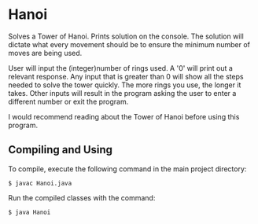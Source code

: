 # Hanoi
Solves a Tower of Hanoi. Prints solution on the console. The solution will dictate what every movement should be to ensure the minimum number of moves are being used.

User will input the (integer)number of rings used. A '0' will print out a relevant response. Any input that is greater than 0 will show all the steps needed to solve the tower quickly. The more rings you use, the longer it takes. Other inputs will result in the program asking the user to enter a different number or exit the program.

I would recommend reading about the Tower of Hanoi before using this program.

## Compiling and Using
To compile, execute the following command in the main project directory:
```
$ javac Hanoi.java
```

Run the compiled classes with the command:
```
$ java Hanoi
```

